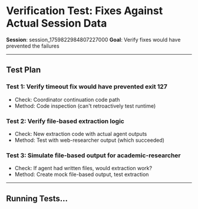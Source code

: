 # Verification Test: Fixes Against Actual Session Data

**Session**: session_1759822984807227000
**Goal**: Verify fixes would have prevented the failures

---

## Test Plan

### Test 1: Verify timeout fix would have prevented exit 127
- Check: Coordinator continuation code path
- Method: Code inspection (can't retroactively test runtime)

### Test 2: Verify file-based extraction logic
- Check: New extraction code with actual agent outputs
- Method: Test with web-researcher output (which succeeded)

### Test 3: Simulate file-based output for academic-researcher
- Check: If agent had written files, would extraction work?
- Method: Create mock file-based output, test extraction

---

## Running Tests...
